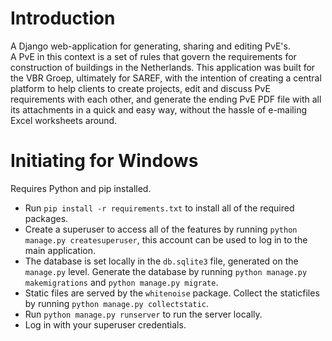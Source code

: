# Introduction
A Django web-application for generating, sharing and editing PvE's.\
A PvE in this context is a set of rules that govern the requirements for construction of buildings in the Netherlands. This application was built for the VBR Groep, ultimately for SAREF, with the intention of creating a central platform to help clients to create projects, edit and discuss PvE requirements with each other, and generate the ending PvE PDF file with all its attachments in a quick and easy way, without the hassle of e-mailing Excel worksheets around.

# Initiating for Windows
Requires Python and pip installed.
- Run `pip install -r requirements.txt` to install all of the required packages.
- Create a superuser to access all of the features by running `python manage.py createsuperuser`, this account can be used to log in to the main application.
- The database is set locally in the `db.sqlite3` file, generated on the `manage.py` level. Generate the database by running `python manage.py makemigrations` and `python manage.py migrate`.
- Static files are served by the `whitenoise` package. Collect the staticfiles by running `python manage.py collectstatic`.
- Run `python manage.py runserver` to run the server locally.
- Log in with your superuser credentials.
